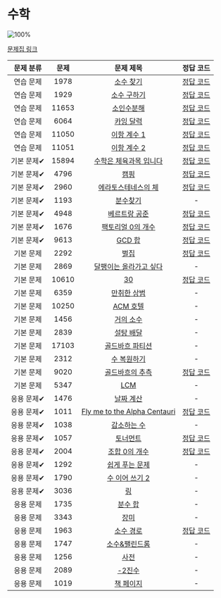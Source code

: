 # 수학

![100%](https://progress-bar.dev/19/?scale=39&title=progress&width=500&color=babaca&suffix=/39)

[문제집 링크](https://www.acmicpc.net/workbook/view/8174)

| 문제 분류 | 문제 | 문제 제목 | 정답 코드 |
| :--: | :--: | :--: | :--: |
| 연습 문제 | 1978 | [소수 찾기](https://www.acmicpc.net/problem/1978) | [정답 코드](../0x12/solutions/1978.cpp) |
| 연습 문제 | 1929 | [소수 구하기](https://www.acmicpc.net/problem/1929) | [정답 코드](../0x12/solutions/1929.cpp) |
| 연습 문제 | 11653 | [소인수분해](https://www.acmicpc.net/problem/11653) | [정답 코드](../0x12/solutions/11653.cpp) |
| 연습 문제 | 6064 | [카잉 달력](https://www.acmicpc.net/problem/6064) | [정답 코드](../0x12/solutions/6064.cpp) |
| 연습 문제 | 11050 | [이항 계수 1](https://www.acmicpc.net/problem/11050) | [정답 코드](../0x12/solutions/11050.cpp) |
| 연습 문제 | 11051 | [이항 계수 2](https://www.acmicpc.net/problem/11051) | [정답 코드](../0x12/solutions/11051.cpp) |
| 기본 문제✔ | 15894 | [수학은 체육과목 입니다](https://www.acmicpc.net/problem/15894) | [정답 코드](../0x12/solutions/15894.cpp) |
| 기본 문제✔ | 4796 | [캠핑](https://www.acmicpc.net/problem/4796) | [정답 코드](../0x12/solutions/4796.cpp) |
| 기본 문제✔ | 2960 | [에라토스테네스의 체](https://www.acmicpc.net/problem/2960) | [정답 코드](../0x12/solutions/2960.cpp) |
| 기본 문제✔ | 1193 | [분수찾기](https://www.acmicpc.net/problem/1193) | - |
| 기본 문제✔ | 4948 | [베르트랑 공준](https://www.acmicpc.net/problem/4948) | [정답 코드](../0x12/solutions/4948.cpp) |
| 기본 문제✔ | 1676 | [팩토리얼 0의 개수](https://www.acmicpc.net/problem/1676) | [정답 코드](../0x12/solutions/1676.cpp) |
| 기본 문제✔ | 9613 | [GCD 합](https://www.acmicpc.net/problem/9613) | [정답 코드](../0x12/solutions/9613.cpp) |
| 기본 문제 | 2292 | [벌집](https://www.acmicpc.net/problem/2292) | [정답 코드](../0x12/solutions/2292.cpp) |
| 기본 문제 | 2869 | [달팽이는 올라가고 싶다](https://www.acmicpc.net/problem/2869) | - |
| 기본 문제 | 10610 | [30](https://www.acmicpc.net/problem/10610) | [정답 코드](../0x12/solutions/10610.cpp) |
| 기본 문제 | 6359 | [만취한 상범](https://www.acmicpc.net/problem/6359) | - |
| 기본 문제 | 10250 | [ACM 호텔](https://www.acmicpc.net/problem/10250) | - |
| 기본 문제 | 1456 | [거의 소수](https://www.acmicpc.net/problem/1456) | - |
| 기본 문제 | 2839 | [설탕 배달](https://www.acmicpc.net/problem/2839) | - |
| 기본 문제 | 17103 | [골드바흐 파티션](https://www.acmicpc.net/problem/17103) | - |
| 기본 문제 | 2312 | [수 복원하기](https://www.acmicpc.net/problem/2312) | - |
| 기본 문제 | 9020 | [골드바흐의 추측](https://www.acmicpc.net/problem/9020) | [정답 코드](../0x12/solutions/9020.cpp) |
| 기본 문제 | 5347 | [LCM](https://www.acmicpc.net/problem/5347) | - |
| 응용 문제✔ | 1476 | [날짜 계산](https://www.acmicpc.net/problem/1476) | - |
| 응용 문제✔ | 1011 | [Fly me to the Alpha Centauri](https://www.acmicpc.net/problem/1011) | [정답 코드](../0x12/solutions/1011.cpp) |
| 응용 문제✔ | 1038 | [감소하는 수](https://www.acmicpc.net/problem/1038) | - |
| 응용 문제✔ | 1057 | [토너먼트](https://www.acmicpc.net/problem/1057) | [정답 코드](../0x12/solutions/1057.cpp) |
| 응용 문제✔ | 2004 | [조합 0의 개수](https://www.acmicpc.net/problem/2004) | [정답 코드](../0x12/solutions/2004.cpp) |
| 응용 문제✔ | 1292 | [쉽게 푸는 문제](https://www.acmicpc.net/problem/1292) | - |
| 응용 문제✔ | 1790 | [수 이어 쓰기 2](https://www.acmicpc.net/problem/1790) | - |
| 응용 문제✔ | 3036 | [링](https://www.acmicpc.net/problem/3036) | - |
| 응용 문제 | 1735 | [분수 합](https://www.acmicpc.net/problem/1735) | - |
| 응용 문제 | 3343 | [장미](https://www.acmicpc.net/problem/3343) | - |
| 응용 문제 | 1963 | [소수 경로](https://www.acmicpc.net/problem/1963) | [정답 코드](../0x12/solutions/1963.cpp) |
| 응용 문제 | 1747 | [소수&amp;팰린드롬](https://www.acmicpc.net/problem/1747) | - |
| 응용 문제 | 1256 | [사전](https://www.acmicpc.net/problem/1256) | - |
| 응용 문제 | 2089 | [-2진수](https://www.acmicpc.net/problem/2089) | - |
| 응용 문제 | 1019 | [책 페이지](https://www.acmicpc.net/problem/1019) | - |
